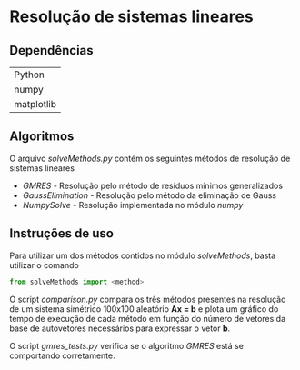 # Resolução de sistemas lineares

## Dependências
<table>
    <tr>
        <td> Python
    </tr>
    <tr>
        <td> numpy
    </tr>
    <tr>
        <td> matplotlib
    </tr>
</table>

## Algoritmos
O arquivo *solveMethods.py* contém os seguintes métodos de resolução de sistemas lineares

- *GMRES* - Resolução pelo método de resíduos mínimos generalizados
- *GaussElimination* - Resolução pelo método da eliminação de Gauss
- *NumpySolve* - Resolução implementada no módulo *numpy*

## Instruções de uso
Para utilizar um dos métodos contidos no módulo *solveMethods*, basta utilizar o comando

~~~python
from solveMethods import <method>
~~~

O script *comparison.py* compara os três métodos presentes na resolução de um sistema simétrico 100x100 aleatório **Ax = b** e plota um gráfico do tempo de execução de cada método em função do número de vetores da base de autovetores necessários para expressar o vetor **b**.

O script *gmres_tests.py* verifica se o algoritmo *GMRES* está se comportando corretamente.

